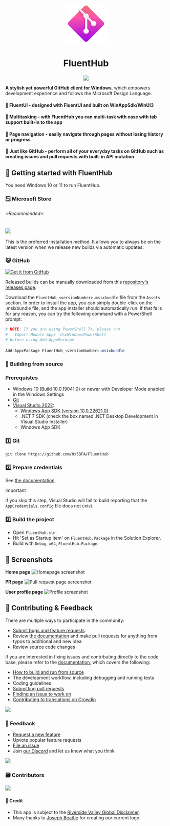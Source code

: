<p align="center">
  <img width="128" align="center" src="assets/fluenthub.png" />
</p>
<h1 align="center">
  FluentHub
</h1>
<p align="center">
  <a title="Microsoft Store" target="_blank" href="https://apps.microsoft.com/store/detail/fluenthub/9nkb9hx8rjz3">
    <img width="220" align="center" src="https://get.microsoft.com/images/en-us%20dark.svg" />
  </a>
</p>

**A stylish yet powerful GitHub client for Windows**, which empowers development experience and follows the Microsoft Design Language.

#### **🔶 FluentUI** - designed with FluentUI and built on WinAppSdk/WinUI3
#### **🔶 Multitasking** - with FluentHub you can multi-task with ease with tab support built-in to the app
#### **🔶 Page navigation** - easily navigate through pages without losing history or progress
#### **🔶 Just like GitHub** - perform all of your everyday tasks on GitHub such as creating issues and pull requests with built-in API mutation

## 🎁 Getting started with FluentHub

You need Windows 10 or 11 to run FluentHub.

### 🪟 Microsoft Store
###### ⭐Recommended⭐

<a title="Microsoft Store" target="_blank" href="https://apps.microsoft.com/store/detail/fluenthub/9nkb9hx8rjz3">
  <img width="175" src="https://get.microsoft.com/images/en-us%20dark.svg" />
</a>

This is the preferred installation method. It allows you to always be on the latest version when we release new builds via automatic updates.

### 😺 GitHub

<a title="GitHub" href='https://github.com/0x5BFA/FluentHub/releases/latest'>
  <img width='175' src='https://user-images.githubusercontent.com/74561130/160255105-5e32f911-574f-4cc4-b90b-8769099086e4.png' alt='Get it from GitHub' />
</a>

Released builds can be manually downloaded from this [repository's releases page](https://github.com/FluentHub/FluentHub/releases).

Download the `FluentHub_<versionNumber>.msixbundle` file from the `Assets` section. In order to install the app, you can simply double-click on the .msixbundle file, and the app installer should automatically run. If that fails for any reason, you can try the following command with a PowerShell prompt:

```powershell
# NOTE: If you are using PowerShell 7+, please run
#   Import-Module Appx -UseWindowsPowerShell
# before using Add-AppxPackage.

Add-AppxPackage FluentHub_<versionNumber>.msixbundle
```

### 🔨 Building from source

### Prerequistes

- Windows 10 (Build 10.0.19041.0) or newer with Developer Mode enabled in the Windows Settings
- [Git](https://git-scm.com/)
- [Visual Studio 2022](https://visualstudio.microsoft.com/vs/):
  - [Windows App SDK (version 10.0.22621.0)](https://developer.microsoft.com/en-us/windows/downloads/windows-sdk/)
  - .NET 7 SDK (check the box named .NET Desktop Development in Visual Studio Installer)
  - Windows App SDK

### 1️⃣ Git

```git
git clone https://github.com/0x5BFA/FluentHub
```

### 2️⃣ Prepare credentials

See [the documentation](docs/credentials.md).

> [!IMPORTANT]  
> If you skip this step, Visual Studio will fail to build reporting that the `AppCredentials.config` file does not exist.

### 3️⃣ Build the project

- Open `FluentHub.sln`.
- Hit 'Set as Startup item' on `FluentHub.Package` in the Solution Explorer.
- Build with `Debug`, `x64`, `FluentHub.Package`.

## 📸 Screenshots

**Home page**
![Homepage screenshot](https://github.com/0x5bfa/FluentHub/assets/62196528/a31bdace-8700-4a6a-83e9-1cdc52955c4f)

**PR page**
![Pull request page screenshot](https://github.com/0x5bfa/FluentHub/assets/62196528/a29c4ef8-1fe5-47c3-be03-6afebe02c55b)

**User profile page**
![Profile screenshot](https://github.com/0x5bfa/FluentHub/assets/62196528/35ffbe36-00d3-4d04-9019-67307febfc95)

## 🙋 Contributing & Feedback

There are multiple ways to participate in the community:

- [Submit bugs and feature requests](https://github.com/0x5BFA/FluentHub/issues/new/choose).
- Review [the documentation](docs/code-style.md) and make pull requests for anything from typos to additional and new idea
- Review source code changes

If you are interested in fixing issues and contributing directly to the code base, please refer to the [documentation](docs/), which covers the following:

- [How to build and run from source](docs/)
- The development workflow, including debugging and running tests
- Coding guidelines
- [Submitting pull requests](https://github.com/0x5BFA/FluentHub/pulls)
- [Finding an issue to work on](https://github.com/0x5BFA/FluentHub/issues/)
- [Contributing to translations on Crowdin](https://crowdin.com/project/fluenthub)

<a href="https://crowdin.com/project/fluenthub" rel="nofollow">
  <img style="width:140;height:40" src="https://badges.crowdin.net/badge/dark/crowdin-on-light.png" /></a>

### 🦜 Feedback

- [Request a new feature](https://github.com/0x5BFA/FluentHub/pulls)
- Upvote popular feature requests
- [File an issue](https://github.com/0x5BFA/FluentHub/issues/new/choose)
- Join [our Discord](https://discord.gg/8KtRkjq2Q4) and let us know what you think

[![](https://dcbadge.vercel.app/api/server/8KtRkjq2Q4?style=flat)](https://discord.gg/8KtRkjq2Q4)

### 🗃️ Contributors

<a href="https://github.com/0x5BFA/FluentHub/graphs/contributors">
  <img src="https://contrib.rocks/image?repo=0x5BFA/FluentHub" />
</a>

#### 📄 Credit

- This app is subject to the [Riverside Valley Global Disclaimer](https://github.com/RiversideValley/.github/blob/main/DISCLAIMER.md).
- Many thanks to [Joseph Beattie](https://github.com/josephbeattie) for creating our current logo.

